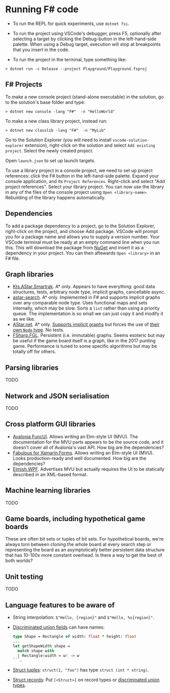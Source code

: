 # Running F# code

* To run the REPL for quick experiments, use `dotnet fsi`.

* To run the project using VSCode's debugger, press F5, optionally after
  selecting a target by clicking the Debug-button in the left-hand-side palette.
  When using a Debug target, execution will stop at breakpoints that you insert
  in the code.

* To run the project in the terminal, type something like:

```
> dotnet run -c Release --project Playground/Playground.fsproj
```
  

## F# Projects

To make a new console project (stand-alone executable) in the solution, go to the solution's base folder and type:

```
> dotnet new console -lang "F#"  -n "HelloWorld"
```

To make a new class library project, instead run: 

```
> dotnet new classlib -lang "F#"  -n "MyLib"
```

Go to the Solution Explorer (you will need to install `vscode-solution-explorer`
extension), right-click on the solution and select `Add existing project`.
Select the newly created project.

Open `launch.json` to set up launch targets.

To use a library project in a console project, we need to set up project
references: click the F# button in the left-hand-side palette. Expand your
console application, and its `Project References`. Right-click and select "Add
project references". Select your library project.
You can now use the library in any of the files of the console project using
`Open <library-name>`. Rebuilding of the library happens automatically.

## Dependencies

To add a package dependency to a project, go to the Solution Explorer,
right-click on the project, and choose Add package. VSCode will prompt you for a package name and allows you to supply a version number. Your VSCode terminal must be ready at an empty command line when you run this. This will download the package from [NuGet](https://www.nuget.org) and insert it as a dependency in your project. You can then aftewards `Open <library>` in an F# file.


## Graph libraries

- [Kts.AStar.Smartrak](https://www.nuget.org/packages/Kts.AStar.Smartrak/). A* only. Appears to have everything: good data structures, tests, arbitrary node type, implicit graphs, cancellable async.
- [astar-search](https://www.nuget.org/packages/astar-search/). A* only. Implemented in F# and supports implicit graphs over any comparable node type. Uses functional maps and sets internally, which may be slow. Sorts a `list` rather than using a priority queue. The implementation is so small we can just copy it and modify it as we like.
- [AStar.net](https://www.nuget.org/packages/AStar.net). A* only. [Supports implicit graphs](https://www.fuget.org/packages/AStar.net/1.1.0/lib/netstandard2.0/AStar.net.dll/AStarNet/INodeMap%601) but forces the use of [their own `Node` type](https://www.fuget.org/packages/AStar.net/1.1.0/lib/netstandard2.0/AStar.net.dll/AStarNet/Node%601). No tests.
- [FSharp.FGL](https://github.com/CSBiology/FSharp.FGL). Persistent (i.e. immutable) graphs. Seems esoteric but may be useful if the game board itself is a graph, like in the 2017 punting game. Performance is tuned to some specific algorithms but may be totally off for others.

## Parsing libraries

TODO

## Network and JSON serialisation

TODO

## Cross platform GUI libraries

- [Avalonia FuncUI](https://github.com/fsprojects/Avalonia.FuncUI). Allows writing an Elm-style UI (MVU). The documentation for the MVU parts appears to be the source code, and it doesn't cover all of Avalonia's vast API. How big are the dependencies?
- [Fabulous for Xamarin.Forms](https://github.com/fsprojects/Fabulous). Allows writing an Elm-style UI (MVU). Looks production-ready and well documented. How big are the dependencies?
- [Elmish.WPF](https://github.com/elmish/Elmish.WPF). Advertises MVU but actually requires the UI to be statically described in an XML-based format.

## Machine learning libraries
TODO

## Game boards, including hypothetical game boards

These are often bit sets or tuples of bit sets. For hypothetical boards, we're always torn between cloning the whole board at every search step or representing the board as an asymptotically better persistent data structure that has 10-100x more constant overhead. Is there a way to get the best of both worlds?

## Unit testing

TODO

## Language features to be aware of

- String interpolation: `$"Hello, {region}"` and `$"Hello, %s{region}"`.

- [Discriminated union fields](https://docs.microsoft.com/en-us/dotnet/fsharp/language-reference/discriminated-unions)
  can have names:
  ```fsharp
  type Shape = Rectangle of width: float * height: float
  ...
  let getShapeWidth shape =
    match shape with
    | Rectangle(width = w) -> w
  ```.

- [Struct tuples](https://docs.microsoft.com/en-us/dotnet/fsharp/language-reference/tuples):
  `struct(1, "foo")` has type `struct (int * string)`.

- [Struct records](https://docs.microsoft.com/en-us/dotnet/fsharp/language-reference/records):
 Put `[<Struct>]` on record types or [discriminated union types](https://docs.microsoft.com/en-us/dotnet/fsharp/language-reference/discriminated-unions#struct-discriminated-unions).

